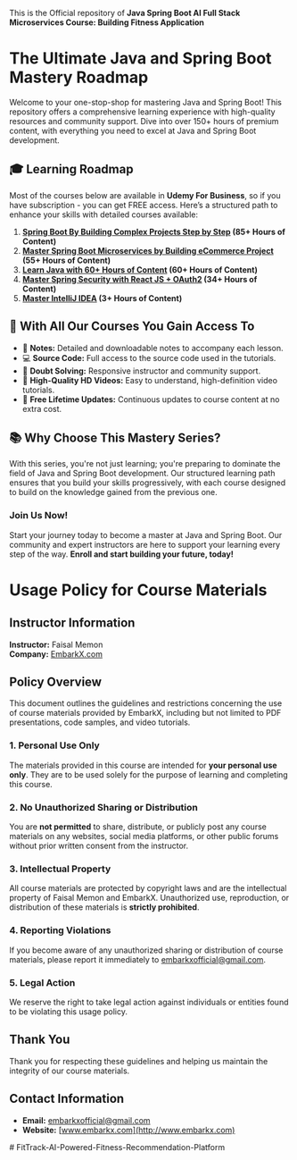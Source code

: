 This is the Official repository of **Java Spring Boot AI Full Stack Microservices Course: Building Fitness Application**

# The Ultimate Java and Spring Boot Mastery Roadmap

Welcome to your one-stop-shop for mastering Java and Spring Boot! This repository offers a comprehensive learning experience with high-quality resources and community support. Dive into over 150+ hours of premium content, with everything you need to excel at Java and Spring Boot development.

## 🎓 Learning Roadmap

Most of the courses below are available in **Udemy For Business**, so if you have subscription - you can get FREE access.
Here’s a structured path to enhance your skills with detailed courses available:

1. **[Spring Boot By Building Complex Projects Step by Step](https://link.embarkx.com/spring-boot) (85+ Hours of Content)**
2. **[Master Spring Boot Microservices by Building eCommerce Project](https://link.embarkx.com/microservices) (55+ Hours of Content)**
3. **[Learn Java with 60+ Hours of Content](http://link.embarkx.com/java) (60+ Hours of Content)**
4. **[Master Spring Security with React JS + OAuth2](https://link.embarkx.com/spring-security) (34+ Hours of Content)**
5. **[Master IntelliJ IDEA](http://link.embarkx.com/intellij) (3+ Hours of Content)**


## 🌟 With All Our Courses You Gain Access To

- 📝 **Notes:** Detailed and downloadable notes to accompany each lesson.
- 💻 **Source Code:** Full access to the source code used in the tutorials.
- 🤔 **Doubt Solving:** Responsive instructor and community support.
- 🎥 **High-Quality HD Videos:** Easy to understand, high-definition video tutorials.
- 🔄 **Free Lifetime Updates:** Continuous updates to course content at no extra cost.

## 📚 Why Choose This Mastery Series?

With this series, you're not just learning; you're preparing to dominate the field of Java and Spring Boot development. Our structured learning path ensures that you build your skills progressively, with each course designed to build on the knowledge gained from the previous one.

### Join Us Now!

Start your journey today to become a master at Java and Spring Boot. Our community and expert instructors are here to support your learning every step of the way. **Enroll and start building your future, today!**





# Usage Policy for Course Materials

## Instructor Information

**Instructor:** Faisal Memon  
**Company:** [EmbarkX.com](http://www.embarkx.com)

## Policy Overview

This document outlines the guidelines and restrictions concerning the use of course materials provided by EmbarkX, including but not limited to PDF presentations, code samples, and video tutorials.

### 1. Personal Use Only

The materials provided in this course are intended for **your personal use only**. They are to be used solely for the purpose of learning and completing this course.

### 2. No Unauthorized Sharing or Distribution

You are **not permitted** to share, distribute, or publicly post any course materials on any websites, social media platforms, or other public forums without prior written consent from the instructor.

### 3. Intellectual Property

All course materials are protected by copyright laws and are the intellectual property of Faisal Memon and EmbarkX. Unauthorized use, reproduction, or distribution of these materials is **strictly prohibited**.

### 4. Reporting Violations

If you become aware of any unauthorized sharing or distribution of course materials, please report it immediately to [embarkxofficial@gmail.com](mailto:embarkxofficial@gmail.com).

### 5. Legal Action

We reserve the right to take legal action against individuals or entities found to be violating this usage policy.

## Thank You

Thank you for respecting these guidelines and helping us maintain the integrity of our course materials.

## Contact Information

- **Email:** [embarkxofficial@gmail.com](mailto:embarkxofficial@gmail.com)
- **Website:** [www.embarkx.com](http://www.embarkx.com)

#   F i t T r a c k - A I - P o w e r e d - F i t n e s s - R e c o m m e n d a t i o n - P l a t f o r m  
 